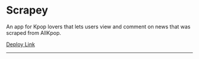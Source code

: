 # Scrapey

An app for Kpop lovers that lets users view and comment on news that was scraped from AllKpop.

[Deploy Link](https://md-scrappy.herokuapp.com/)

---